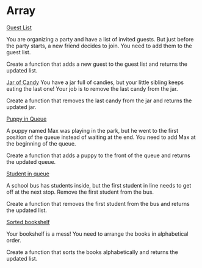 # Array

[Guest List](./01-guest-list.js)

You are organizing a party and have a list of invited guests. But just before the party starts, a new friend decides to join. You need to add them to the guest list.

Create a function that adds a new guest to the guest list and returns the updated list.

[Jar of Candy](./02-jar-of-candy.js)
You have a jar full of candies, but your little sibling keeps eating the last one! Your job is to remove the last candy from the jar.

Create a function that removes the last candy from the jar and returns the updated jar.

[Puppy in Queue](./03-puppy-in-queue.js)

A puppy named Max was playing in the park, but he went to the first position of the queue instead of waiting at the end. You need to add Max at the beginning of the queue.

Create a function that adds a puppy to the front of the queue and returns the updated queue.

[Student in queue](./04-student-in-queue.js)

A school bus has students inside, but the first student in line needs to get off at the next stop. Remove the first student from the bus.

Create a function that removes the first student from the bus and returns the updated list.

[Sorted bookshelf](./05-sorted-bookshelf.js)

Your bookshelf is a mess! You need to arrange the books in alphabetical order.

Create a function that sorts the books alphabetically and returns the updated list.
